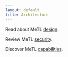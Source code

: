 ```yaml
---
layout: default
title: Architecture
---
```


Read about MeTL [design](architecture-design.html).
 
Review MeTL [security](architecture-security.html). 

Discover MeTL [capabilities](architecture-capabilities.html). 

